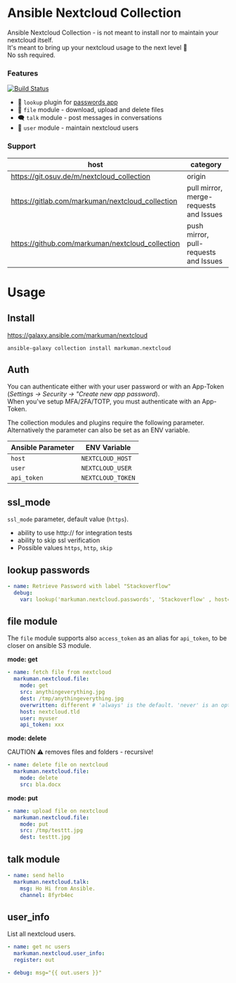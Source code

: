 # Ansible Nextcloud Collection

Ansible Nextcloud Collection - is not meant to install nor to maintain your nextcloud itself.  
It's meant to bring up your nextcloud usage to the next level 🚀  
No ssh required.

### Features

[![Build Status](https://drone.osuv.de/api/badges/m/nextcloud_collection/status.svg)](https://drone.osuv.de/m/nextcloud_collection)

* 🔑 `lookup` plugin for [passwords app](https://apps.nextcloud.com/apps/passwords)
* 💾 `file` module - download, upload and delete files
* 🗨 `talk` module - post messages in conversations
* 👥 `user` module - maintain nextcloud users

### Support


| **host** | **category** |
| --- | --- |
| https://git.osuv.de/m/nextcloud_collection | origin |
| https://gitlab.com/markuman/nextcloud_collection | pull mirror, merge-requests and Issues |
| https://github.com/markuman/nextcloud_collection | push mirror, pull-requests and Issues |

# Usage

## Install

https://galaxy.ansible.com/markuman/nextcloud

`ansible-galaxy collection install markuman.nextcloud`

## Auth

You can authenticate either with your user password or with an App-Token (_Settings -> Security -> "Create new app password_).  
When you've setup MFA/2FA/TOTP, you must authenticate with an App-Token.

The collection modules and plugins require the following parameter. Alternatively the parameter can also be set as an ENV variable.

| **Ansible Parameter** | **ENV Variable** |
| --- | --- |
| `host` | `NEXTCLOUD_HOST` |
| `user` | `NEXTCLOUD_USER` |
| `api_token` | `NEXTCLOUD_TOKEN` |

## ssl_mode

`ssl_mode` parameter, default value (`https`).  
* ability to use http:// for integration tests
* ability to skip ssl verification
* Possible values `https`, `http`, `skip`

## lookup passwords

```yml
- name: Retrieve Password with label "Stackoverflow"
  debug:
    var: lookup('markuman.nextcloud.passwords', 'Stackoverflow' , host='nextcloud.tld', user='ansible', api_token='some-token')
```

## file module

The `file` module supports also `access_token` as an alias for `api_token`, to be closer on ansible S3 module.

**mode: get**
```yml
- name: fetch file from nextcloud
  markuman.nextcloud.file:
    mode: get
    src: anythingeverything.jpg
    dest: /tmp/anythingeverything.jpg
    overwritten: different # 'always' is the default. 'never' is an option too.
    host: nextcloud.tld
    user: myuser
    api_token: xxx
```

**mode: delete**

CAUTION ⚠ removes files and folders - recursive!

```yml
- name: delete file on nextcloud
  markuman.nextcloud.file:
    mode: delete
    src: bla.docx
```

**mode: put**

```yml
- name: upload file on nextcloud
  markuman.nextcloud.file:
    mode: put
    src: /tmp/testtt.jpg
    dest: testtt.jpg
```

## talk module

```yml
- name: send hello
  markuman.nextcloud.talk:
    msg: Ho Hi from Ansible.
    channel: 8fyrb4ec
```

## user_info

List all nextcloud users.

```yml
- name: get nc users
  markuman.nextcloud.user_info:
  register: out

- debug: msg="{{ out.users }}"
```
